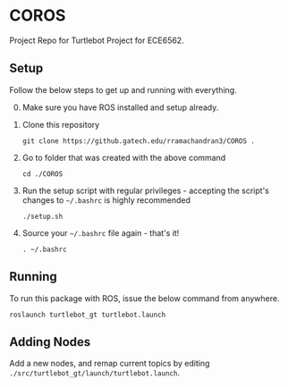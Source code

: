 # COROS

Project Repo for Turtlebot Project for ECE6562.

## Setup

Follow the below steps to get up and running with everything.

0. Make sure you have ROS installed and setup already.
0. Clone this repository

	```
	git clone https://github.gatech.edu/rramachandran3/COROS .
	```

0. Go to folder that was created with the above command

	```
	cd ./COROS
	```

0. Run the setup script with regular privileges - accepting the script's changes to `~/.bashrc` is highly recommended

	```
	./setup.sh
	```

0. Source your `~/.bashrc` file again - that's it!

	```
	. ~/.bashrc
	```


## Running

To run this package with ROS, issue the below command from anywhere.

```
roslaunch turtlebot_gt turtlebot.launch
```

## Adding Nodes

Add a new nodes, and remap current topics by editing `./src/turtlebot_gt/launch/turtlebot.launch`.
